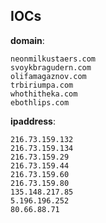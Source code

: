 
## IOCs

__domain__:

```text
neonmilkustaers.com
svoykbragudern.com
olifamagaznov.com
trbiriumpa.com
whothitheka.com
ebothlips.com
```
__ipaddress__:

```text
216.73.159.132
216.73.159.134
216.73.159.29
216.73.159.44
216.73.159.60
216.73.159.80
135.148.217.85
5.196.196.252
80.66.88.71
```